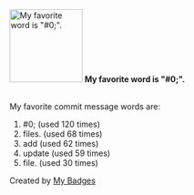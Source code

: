 <img src="https://my-badges.github.io/my-badges/favorite-word.png" alt="My favorite word is &quot;#0;&quot;." title="My favorite word is &quot;#0;&quot;." width="128">
<strong>My favorite word is &quot;#0;&quot;.</strong>
<br><br>

My favorite commit message words are:

1. #0; (used 120 times)
2. files. (used 68 times)
3. add (used 62 times)
4. update (used 59 times)
5. file. (used 30 times)


Created by <a href="https://github.com/my-badges/my-badges">My Badges</a>